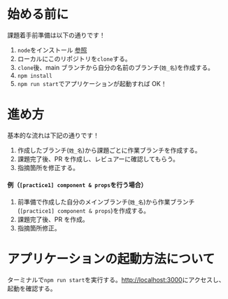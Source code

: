 # 始める前に

課題着手前準備は以下の通りです！

1. `node`をインストール [参照](https://pj100.esa.io/posts/4318)
2. ローカルにこのリポジトリを`clone`する。
3. `clone`後、main ブランチから自分の名前のブランチ(`姓_名`)を作成する。
4. `npm install`
5. `npm run start`でアプリケーションが起動すれば OK！

# 進め方

基本的な流れは下記の通りです！

1. 作成したブランチ(`姓_名`)から課題ごとに作業ブランチを作成する。
2. 課題完了後、PR を作成し、レビュアーに確認してもらう。
3. 指摘箇所を修正する。

#### 例（`[practice1] component & props`を行う場合）

1. 前準備で作成した自分のメインブランチ(`姓_名`)から作業ブランチ(`[practice1] component & props`)を作成する。
2. 課題完了後、PR を作成。
3. 指摘箇所修正。

# アプリケーションの起動方法について

ターミナルで`npm run start`を実行する。[http://localhost:3000](http://localhost:3000)にアクセスし、起動を確認する。
